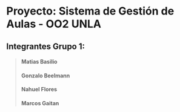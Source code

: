# Proyecto: Sistema de Gestión de Aulas - OO2 UNLA
 
## Integrantes Grupo 1:

> #### Matias Basilio
> 
> #### Gonzalo Beelmann
>
> #### Nahuel Flores
>
> #### Marcos Gaitan